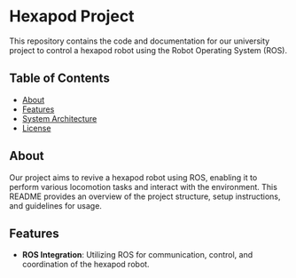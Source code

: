 # Hexapod Project

This repository contains the code and documentation for our university project to control a hexapod robot using the Robot Operating System (ROS).

## Table of Contents

- [About](#about)
- [Features](#features)
- [System Architecture](#system-architecture)
- [License](#license)

## About

Our project aims to revive a hexapod robot using ROS, enabling it to perform various locomotion tasks and interact with the environment. This README provides an overview of the project structure, setup instructions, and guidelines for usage.

## Features

- **ROS Integration**: Utilizing ROS for communication, control, and coordination of the hexapod robot.

